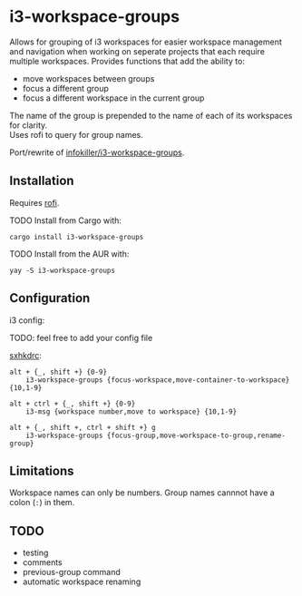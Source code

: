 # i3-workspace-groups

Allows for grouping of i3 workspaces for easier workspace management and navigation when working on seperate projects that each require multiple workspaces. Provides functions that add the ability to:

- move workspaces between groups
- focus a different group
- focus a different workspace in the current group

The name of the group is prepended to the name of each of its workspaces for clarity.  
Uses rofi to query for group names.

Port/rewrite of [infokiller/i3-workspace-groups](https://github.com/infokiller/i3-workspace-groups).

## Installation

Requires [rofi](https://github.com/DaveDavenport/rofi).

TODO Install from Cargo with:

```shell
cargo install i3-workspace-groups
```

TODO Install from the AUR with:

```
yay -S i3-workspace-groups
```

## Configuration

i3 config:

TODO: feel free to add your config file

[sxhkdrc](https://github.com/baskerville/sxhkd):

```
alt + {_, shift +} {0-9}
	i3-workspace-groups {focus-workspace,move-container-to-workspace} {10,1-9}

alt + ctrl + {_, shift +} {0-9}
	i3-msg {workspace number,move to workspace} {10,1-9}

alt + {_, shift +, ctrl + shift +} g
	i3-workspace-groups {focus-group,move-workspace-to-group,rename-group}
```

## Limitations

Workspace names can only be numbers.
Group names cannnot have a colon (`:`) in them.

## TODO

- testing
- comments
- previous-group command
- automatic workspace renaming
